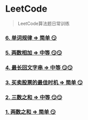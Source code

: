 # LeetCode

> LeetCode算法题日常训练

### [6. 单词规律 => 简单 😏](./docs/6.md)

### [5. 两数相加 => 中等 😏😏](./docs/5.md)

### [4. 最长回文字串 => 中等 😏😏](./docs/4.md)

### [3. 买卖股票的最佳时机 => 简单 😏](./docs/3.md)



### [2. 三数之和 => 中等 😏😏](./docs/2.md)



### [1. 两数之和 => 简单 😏](./docs/1.md)

